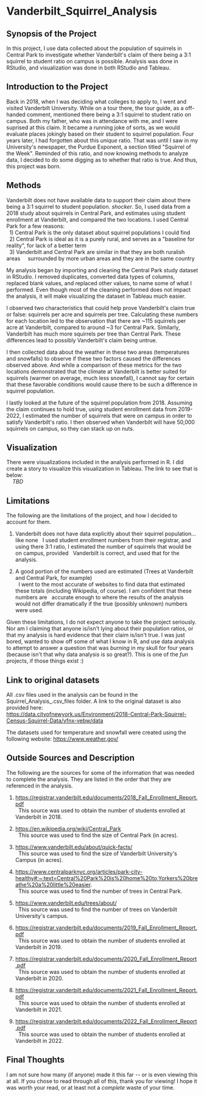 # Vanderbilt_Squirrel_Analysis


## Synopsis of the Project

In this project, I use data collected about the population of squirrels in Central Park to investigate whether Vanderbilt's claim of there being a 3:1 squirrel to student ratio on campus is possible. Analysis was done in RStudio, and visualization was done in both RStudio and Tableau.

## Introduction to the Project

Back in 2018, when I was deciding what colleges to apply to, I went and visited Vanderbilt University. While on a tour there, the tour guide, as a off-handed comment, mentioned there being a 3:1 squirrel to student ratio on campus. Both my father, who was in attendance with me, and I were suprised at this claim. It became a running joke of sorts, as we would evaluate places jokingly based on their student to squirrel population. Four years later, I had forgotten about this *unique* ratio. That was until I saw in my University's newspaper, the Purdue Exponent, a section titled "Squirrel of the Week". Reminded of this ratio, and now knowing methods to analyze data, I decided to do some digging as to whether that ratio is true. And thus, this project was born.  

## Methods

Vanderbilt does not have available data to support their claim about there being a 3:1 squirrel to student population. *shocker*. So, I used data from a 2018 study about squirrels in Central Park, and estimates using student enrollment at Vanderbilt, and compared the two locations. I used Central Park for a few reasons:  
&nbsp; 1) Central Park is the only dataset about squirrel populations I could find  
&nbsp; 2) Central Park is ideal as it is a purely rural, and serves as a "baseline for reality", for lack of a better term  
&nbsp; 3) Vanderbilt and Central Park are similar in that they are both ruralish areas
&nbsp;&nbsp;&nbsp; surrounded by more urban areas and they are in the same country

My analysis began by importing and cleaning the Central Park study dataset in RStudio. I removed duplicates, converted data types of columns, replaced blank values, and replaced other values, to name some of what I performed. Even though most of the cleaning performed does not impact the analysis, it will make visualizing the dataset in Tableau much easier.   

I observed two characteristics that could help prove Vanderbilt's claim true or false: squirrels per acre and squirrels per tree. Calculating these numbers for each location led to the observation that there are ~115 squirrels per acre at Vanderbilt, compared to around ~3 for Central Park. Similarly, Vanderbilt has much more squirrels per tree than Central Park. These differences lead to possibly Vanderbilt's claim being untrue.

I then collected data about the weather in these two areas (temperatures and snowfalls) to observe if these two factors caused the differences observed above. And while a comparison of these metrics for the two locations demonstrated that the climate at Vanderbilt is better suited for squirrels (warmer on average, much less snowfall), I cannot say for certain that these favorable conditions would cause there to be such a difference in squirrel population.

I lastly looked at the future of the squirrel population from 2018. Assuming the claim continues to hold true, using student enrollment data from 2019-2022, I estimated the number of squirrels that were on campus in order to satisfy Vanderbilt's ratio. I then observed when Vanderbilt will have 50,000 squirrels on campus, so they can stack up on nuts. 

## Visualization

There were visualizations included in the analysis performed in R. I did create a story to visualize this visualization in Tableau. The link to see that is below:  
&nbsp;&nbsp;&nbsp; *TBD*  

## Limitations

The following are the limitations of the project, and how I decided to account for them.

1) Vanderbilt does not have data explicitly about their squirrel population... like none 
&nbsp; I used student enrollment numbers from their registrar, and using there 3:1 ratio, I estimated the number of squirrels that would be on campus, provided 
&nbsp; Vanderbilt is correct, and used that for the analysis.  

2) A good portion of the numbers used are estimated (Trees at Vanderbilt and Central Park, for example)  
&nbsp; I went to the most accurate of websites to find data that estimated these totals (including Wikipedia, of course). I am confident that these numbers are
&nbsp; accurate enough to where the results of the analysis would not differ dramatically if the true (possibly unknown) numbers were used.  

Given these limitations, I do not expect anyone to take the project seriously. Nor am I claiming that anyone is/isn't lying about their population ratios, or that my analysis is hard evidence that their claim is/isn't true. I was just bored, wanted to show off some of what I know in R, and use data analysis to attempt to answer a question that was *burning* in my skull for four years (because isn't that why data analysis is so great?). This is one of the *fun* projects, if those things exist :)

## Link to original datasets  

All .csv files used in the analysis can be found in the Squirrel_Analysis_.csv_files folder. A link to the original dataset is also provided here:  
https://data.cityofnewyork.us/Environment/2018-Central-Park-Squirrel-Census-Squirrel-Data/vfnx-vebw/data  

The datasets used for temperature and snowfall were created using the following website: https://www.weather.gov/  

## Outside Sources and Description   

The following are the sources for some of the information that was needed to complete the analysis. They are listed in the order that they are referenced in the analysis.   

1) https://registrar.vanderbilt.edu/documents/2018_Fall_Enrollment_Report.pdf   
&nbsp; This source was used to obtain the number of students enrolled at Vanderbilt in 2018.  

2) https://en.wikipedia.org/wiki/Central_Park  
&nbsp; This source was used to find the size of Central Park (in acres).  

3) https://www.vanderbilt.edu/about/quick-facts/  
&nbsp; This source was used to find the size of Vanderbilt University's Campus (in acres).  

4) https://www.centralparknyc.org/articles/park-city-healthy#:~:text=Central%20Park%20is%20home%20to,Yorkers%20breathe%20a%20little%20easier.  
&nbsp; This source was used to find the number of trees in Central Park.   

5) https://www.vanderbilt.edu/trees/about/  
&nbsp; This source was used to find the number of trees on Vanderbilt University's campus.    

6) https://registrar.vanderbilt.edu/documents/2019_Fall_Enrollment_Report.pdf  
&nbsp; This source was used to obtain the number of students enrolled at Vanderbilt in 2019.    

7) https://registrar.vanderbilt.edu/documents/2020_Fall_Enrollment_Report.pdf  
&nbsp; This source was used to obtain the number of students enrolled at Vanderbilt in 2020.   

8) https://registrar.vanderbilt.edu/documents/2021_Fall_Enrollment_Report.pdf  
&nbsp; This source was used to obtain the number of students enrolled at Vanderbilt in 2021.   

9) https://registrar.vanderbilt.edu/documents/2022_Fall_Enrollment_Report.pdf  
&nbsp; This source was used to obtain the number of students enrolled at Vanderbilt in 2022.   

## Final Thoughts

I am not sure how many (if anyone) made it this far -- or is even viewing this at all. If you chose to read through all of this, thank you for viewing! I hope it was worth your read, or at least not a *complete* waste of your time. 
